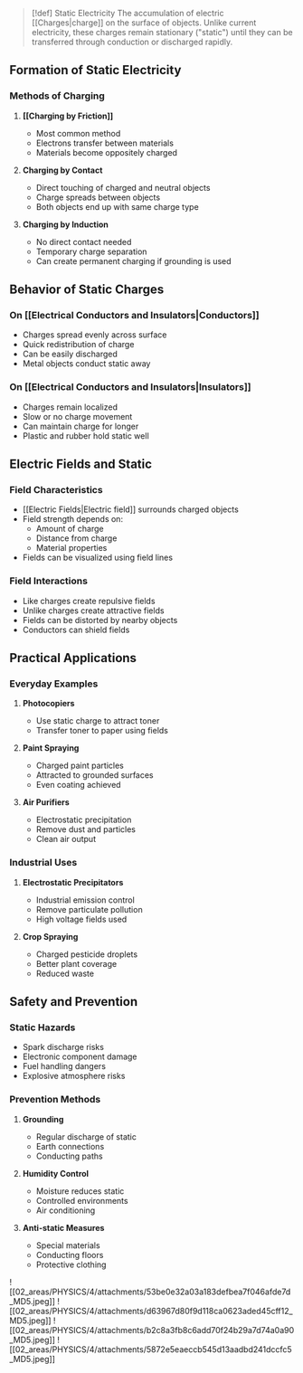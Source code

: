 >[!def] Static Electricity
>The accumulation of electric [[Charges|charge]] on the surface of objects. Unlike current electricity, these charges remain stationary ("static") until they can be transferred through conduction or discharged rapidly.

## Formation of Static Electricity

### Methods of Charging
1. **[[Charging by Friction]]**
   - Most common method
   - Electrons transfer between materials
   - Materials become oppositely charged

2. **Charging by Contact**
   - Direct touching of charged and neutral objects
   - Charge spreads between objects
   - Both objects end up with same charge type

3. **Charging by Induction**
   - No direct contact needed
   - Temporary charge separation
   - Can create permanent charging if grounding is used

## Behavior of Static Charges

### On [[Electrical Conductors and Insulators|Conductors]]
- Charges spread evenly across surface
- Quick redistribution of charge
- Can be easily discharged
- Metal objects conduct static away

### On [[Electrical Conductors and Insulators|Insulators]]
- Charges remain localized
- Slow or no charge movement
- Can maintain charge for longer
- Plastic and rubber hold static well

## Electric Fields and Static

### Field Characteristics
- [[Electric Fields|Electric field]] surrounds charged objects
- Field strength depends on:
    - Amount of charge
    - Distance from charge
    - Material properties
- Fields can be visualized using field lines

### Field Interactions
- Like charges create repulsive fields
- Unlike charges create attractive fields
- Fields can be distorted by nearby objects
- Conductors can shield fields

## Practical Applications

### Everyday Examples
1. **Photocopiers**
   - Use static charge to attract toner
   - Transfer toner to paper using fields

2. **Paint Spraying**
   - Charged paint particles
   - Attracted to grounded surfaces
   - Even coating achieved

3. **Air Purifiers**
   - Electrostatic precipitation
   - Remove dust and particles
   - Clean air output

### Industrial Uses
1. **Electrostatic Precipitators**
   - Industrial emission control
   - Remove particulate pollution
   - High voltage fields used

2. **Crop Spraying**
   - Charged pesticide droplets
   - Better plant coverage
   - Reduced waste

## Safety and Prevention

### Static Hazards
- Spark discharge risks
- Electronic component damage
- Fuel handling dangers
- Explosive atmosphere risks

### Prevention Methods
1. **Grounding**
   - Regular discharge of static
   - Earth connections
   - Conducting paths

2. **Humidity Control**
   - Moisture reduces static
   - Controlled environments
   - Air conditioning

3. **Anti-static Measures**
   - Special materials
   - Conducting floors
   - Protective clothing



![[02_areas/PHYSICS/4/attachments/53be0e32a03a183defbea7f046afde7d_MD5.jpeg]]
![[02_areas/PHYSICS/4/attachments/d63967d80f9d118ca0623aded45cff12_MD5.jpeg]]
![[02_areas/PHYSICS/4/attachments/b2c8a3fb8c6add70f24b29a7d74a0a90_MD5.jpeg]]
![[02_areas/PHYSICS/4/attachments/5872e5eaeccb545d13aadbd241dccfc5_MD5.jpeg]]